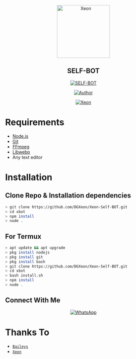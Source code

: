 <div align="center">
<img src="https://i.ibb.co/S3q2sYm/1631334611564.png" alt="Xeon" width="170" />

## SELF-BOT

</div>

<p align="center">
<a href="##"><img title="SELF-BOT" src="https://img.shields.io/static/v1?label=package&message=SELF-BOT&color=blue"></a>
</p>
<p align="center">
  <a href="https://github.com/DGXeon"><img title="Author" src="https://img.shields.io/badge/Author-Xeon-blue.svg?style=for-the-badge&logo=github" /></a>
</p>
<p align="center">
<a href="#"><img title="Xeon" src="https://img.shields.io/static/v1?label=FREE&message=SELF-BOT&color=blue"></a>
</p>

# Requirements
* [Node.js](https://nodejs.org/en/)
* [Git](https://git-scm.com/downloads)
* [FFmpeg](https://github.com/BtbN/FFmpeg-Builds/releases/download/autobuild-2020-12-08-13-03/ffmpeg-n4.3.1-26-gca55240b8c-win64-gpl-4.3.zip)
* [Libwebp](https://developers.google.com/speed/webp/download)
* Any text editor

# Installation
## Clone Repo & Installation dependencies
```bash
> git clone https://github.com/DGXeon/Xeon-Self-BOT.git
> cd xbot
> npm install
> node .
```
## For Termux
```bash
> apt update && apt upgrade
> pkg install nodejs
> pkg install git
> pkg install bash
> git clone https://github.com/DGXeon/Xeon-Self-BOT.git
> cd xbot
> bash install.sh
> npm install
> node .
```


## Connect With Me
<p align="center">
 <a href="https://wa.me/+916909137213"><img alt="WhatsApp" src="https://img.shields.io/badge/WhatsApp-25D366?style=for-the-badge&logo=whatsapp&logoColor=black"/></a>
</p>

# Thanks To
* [`Baileys`](https://github.com/adiwajshing/Baileys)
* [`Xeon`](https://github.com/DGXeon)

